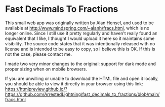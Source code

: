 # Fast Decimals To Fractions

This small web app was originally written by Alan Hensel, and used to be available at http://www.mindspring.com/~alanh/fracs.html, which is no longer online.  Since I still use it pretty regularly and haven't really found an equivalent that I like, I thought I would upload it here so it maintains some visibility.  The source code states that it was intentionally released with no license and is intended to be easy to copy, so I believe this is OK.  If this is not the case, please contact me.

I made two very minor changes to the original: support for dark mode and proper sizing when on mobile browsers.

If you are unwilling or unable to download the HTML file and open it locally, you should be able to view it directly in your browser using this link:  https://htmlpreview.github.io/?https://github.com/ArrestedLightning/fast_decimals_to_fractions/blob/main/fracs.html